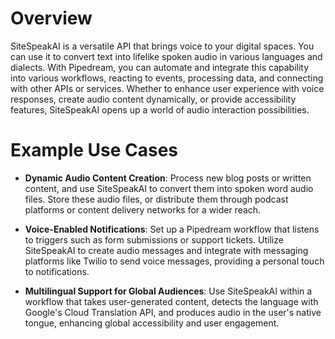 # Overview

SiteSpeakAI is a versatile API that brings voice to your digital spaces. You can use it to convert text into lifelike spoken audio in various languages and dialects. With Pipedream, you can automate and integrate this capability into various workflows, reacting to events, processing data, and connecting with other APIs or services. Whether to enhance user experience with voice responses, create audio content dynamically, or provide accessibility features, SiteSpeakAI opens up a world of audio interaction possibilities.

# Example Use Cases

- **Dynamic Audio Content Creation**: Process new blog posts or written content, and use SiteSpeakAI to convert them into spoken word audio files. Store these audio files, or distribute them through podcast platforms or content delivery networks for a wider reach.

- **Voice-Enabled Notifications**: Set up a Pipedream workflow that listens to triggers such as form submissions or support tickets. Utilize SiteSpeakAI to create audio messages and integrate with messaging platforms like Twilio to send voice messages, providing a personal touch to notifications.

- **Multilingual Support for Global Audiences**: Use SiteSpeakAI within a workflow that takes user-generated content, detects the language with Google's Cloud Translation API, and produces audio in the user's native tongue, enhancing global accessibility and user engagement.

